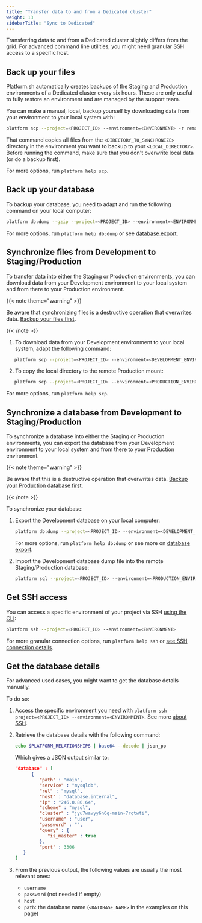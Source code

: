 ```yaml
---
title: "Transfer data to and from a Dedicated cluster"
weight: 13
sidebarTitle: "Sync to Dedicated"
---
```


Transferring data to and from a Dedicated cluster slightly differs from the grid.
For advanced command line utilities, you might need granular SSH access to a specific host.

## Back up your files

Platform.sh automatically creates backups of the Staging and Production environments of a Dedicated cluster every six hours.
These are only useful to fully restore an environment and are managed by the support team.

You can make a manual, local, backup yourself by downloading data from your environment to your local system with:

```bash
platform scp --project=<PROJECT_ID> --environment=<ENVIRONMENT> -r remote:<DIRECTORY_TO_SYNCHRONIZE> <LOCAL_DIRECTORY>
```

That command copies all files from the `<DIRECTORY_TO_SYNCHRONIZE>` directory in the environment you want to backup to your `<LOCAL_DIRECTORY>`. Before running the command, make sure that you don't overwrite local data (or do a backup first).

For more options, run `platform help scp`.

## Back up your database

To backup your database, you need to adapt and run the following command on your local computer:

```bash
platform db:dump --gzip --project=<PROJECT_ID> --environment=<ENVIRONMENT> 
```

For more options, run `platform help db:dump` or see [database export](../add-services/_index.md#exporting-data).

## Synchronize files from Development to Staging/Production

To transfer data into either the Staging or Production environments,
you can download data from your Development environment to your local system and from there to your Production environment.

{{< note theme="warning" >}}

Be aware that synchronizing files is a destructive operation that overwrites data.
[Backup your files first](#back-up-your-files).

{{< /note >}}

1. To download data from your Development environment to your local system, adapt the following command:

```bash
   platform scp --project=<PROJECT_ID> --environment=<DEVELOPMENT_ENVIRONMENT> -r remote:<DIRECTORY_TO_SYNCHRONIZE> <LOCAL_DIRECTORY>
```

2. To copy the local directory to the remote Production mount:

```bash
   platform scp --project=<PROJECT_ID> --environment=<PRODUCTION_ENVIRONMENT> -r <LOCAL_DIRECTORY> remote:<DIRECTORY_TO_SYNCHRONIZE>
```

For more options, run `platform help scp`.

## Synchronize a database from Development to Staging/Production

To synchronize a database into either the Staging or Production environments,
you can export the database from your Development environment to your local system and from there to your Production environment.

{{< note theme="warning" >}}

Be aware that this is a destructive operation that overwrites data.
[Backup your Production database first](#back-up-your-database).

{{< /note >}}

To synchronize your database:

1. Export the Development database on your local computer:

   ```bash
   platform db:dump --project=<PROJECT_ID> --environment=<DEVELOPMENT_ENVIRONMENT> --file=dump.sql
   ```

   For more options, run `platform help db:dump` or see more on [database export](../add-services/_index.md#exporting-data).

2. Import the Development database dump file into the remote Staging/Production database:

   ```bash
   platform sql --project=<PROJECT_ID> --environment=<PRODUCTION_ENVIRONMENT> < dump.sql
   ```

## Get SSH access

You can access a specific environment of your project via SSH [using the CLI](../development/cli/_index.md):

```bash
platform ssh --project=<PROJECT_ID> --environment=<ENVIRONMENT>
```

For more granular connection options, run `platform help ssh` or [see SSH connection details](../development/ssh/_index.md#get-ssh-connection-details).

## Get the database details

For advanced used cases, you might want to get the database details manually.

To do so:

1. Access the specific environment you need with `platform ssh --project=<PROJECT_ID> --environment=<ENVIRONMENT>`. See more [about SSH](#get-ssh-access).
2. Retrieve the database details with the following command:

   ```bash
   echo $PLATFORM_RELATIONSHIPS | base64 --decode | json_pp
   ```

   Which gives a JSON output similar to:

   ```json
   "database" : [
         {
            "path" : "main",
            "service" : "mysqldb",
            "rel" : "mysql",
            "host" : "database.internal",
            "ip" : "246.0.80.64",
            "scheme" : "mysql",
            "cluster" : "jyu7wavyy6n6q-main-7rqtwti",
            "username" : "user",
            "password" : "",
            "query" : {
               "is_master" : true
            },
            "port" : 3306
      }
   ]
   ```

3. From the previous output, the following values are usually the most relevant ones:

   - `username`
   - `password` (not needed if empty)
   - `host`
   - `path`: the database name (`<DATABASE_NAME>` in the examples on this page)
